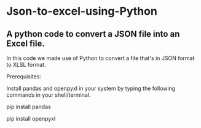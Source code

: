 # Json-to-excel-using-Python
A python code to convert a JSON file into an Excel file.
-
In this code we made use of Python to convert a file that's in JSON format to XLSL format. 

Prerequisites:

Install pandas and openpyxl in your system by typing the following commands in your shell/terminal.

pip install pandas 

pip install openpyxl
